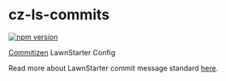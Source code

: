 # cz-ls-commits

[![npm version](https://badge.fury.io/js/cz-ls-commits.svg)](https://badge.fury.io/js/cz-ls-commits)

[Commitizen](https://github.com/commitizen/cz-cli) LawnStarter Config

Read more about LawnStarter commit message standard [here](https://lawnstarter.atlassian.net/l/c/81bAzurW).
